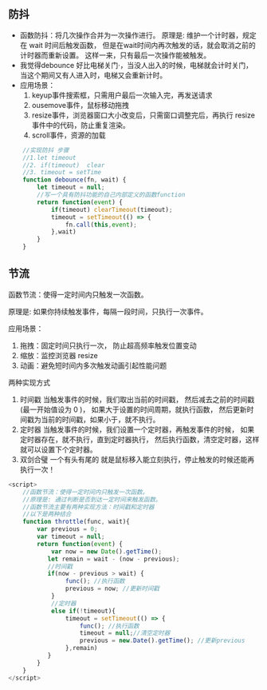 ## 防抖

- 函数防抖：将几次操作合并为一次操作进行。
  原理是: 维护一个计时器，规定在 wait 时间后触发函数，
  但是在wait时间内再次触发的话，就会取消之前的计时器而重新设置。
   这样一来，只有最后一次操作能被触发。
- 我觉得debounce 好比电梯关门·，当没人出入的时候，电梯就会计时关门，当这个期间又有人进入时，电梯又会重新计时。
- 应用场景：
  1. keyup事件搜索框，只需用户最后一次输入完，再发送请求
  2. ousemove事件，鼠标移动拖拽
  3. resize事件，浏览器窗口大小改变后，只需窗口调整完后，再执行 resize 事件中的代码，防止重复渲染。
  4. scroll事件，资源的加载

```javascript
	//实现防抖 步骤
    //1.let timeout
    //2. if(timeout)  clear
    //3. timeout = setTime
    function debounce(fn, wait) {
        let timeout = null;
        //写一个具有防抖功能的自己内部定义的函数function
        return function(event) {
            if(timeout) clearTimeout(timeout);
            timeout = setTimeout(() => {
                fn.call(this,event);
            },wait)
        }
    }
```



## 节流

 函数节流：使得一定时间内只触发一次函数。

原理是: 如果你持续触发事件，每隔一段时间，只执行一次事件。

应用场景：

1. 拖拽：固定时间只执行一次， 防止超高频率触发位置变动
2. 缩放：监控浏览器 resize
3. 动画：避免短时间内多次触发动画引起性能问题

两种实现方式
1. 时间戳
    当触发事件的时候，我们取出当前的时间戳，
    然后减去之前的时间戳(最一开始值设为 0 )，
    如果大于设置的时间周期，就执行函数，
    然后更新时间戳为当前的时间戳，如果小于，就不执行。
2. 定时器
    当触发事件的时候，我们设置一个定时器，再触发事件的时候，
    如果定时器存在，就不执行，直到定时器执行，
    然后执行函数，清空定时器，这样就可以设置下个定时器。
3. 双剑合璧
    一个有头有尾的 就是鼠标移入能立刻执行，停止触发的时候还能再执行一次！

```javascript
<script>
    //函数节流：使得一定时间内只触发一次函数。
    //原理是: 通过判断是否到达一定时间来触发函数。
    //函数节流主要有两种实现方法：时间戳和定时器
    //以下是两种结合
    function throttle(func, wait){
        var previous = 0;
        var timeout = null;
        return function(event) {
            var now = new Date().getTime();
           let remain = wait - (now - previous);
           //时间戳
           if(now - previous > wait) {
                func(); //执行函数
                previous = now; //更新时间戳
            }
            //定时器
            else if(!timeout){
                timeout = setTimeout(() => {
                    func(); //执行函数
                    timeout = null;//清空定时器
                    previous = new.Date().getTime(); //更新previous
                },remain)
           }
        }
    }
</script>
```

